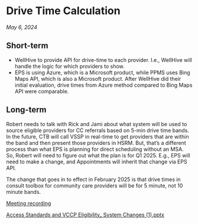 # Drive Time Calculation

_May 6, 2024_

## Short-term

- WellHive to provide API for drive-time to each provider. I.e., WellHive will handle the logic for which providers to show.
- EPS is using Azure, which is a Microsoft product, while PPMS uses Bing Maps API, which is also a Microsoft product. After WellHive did their initial evaluation, drive times from Azure method compared to Bing Maps API were comparable. 

## Long-term

Robert needs to talk with Rick and Jami about what system will be used to source eligible providers for CC referrals based on 5-min drive time bands. In the future, CTB will call VSSP in real-time to get providers that are within the band and then present those providers in HSRM. But, that’s a different process than what EPS is planning for direct scheduling without an MSA. So, Robert will need to figure out what the plan is for Q1 2025. E.g., EPS will need to make a change, and Appointments will inherit that change via EPS API. 

The change that goes in to effect in February 2025 is that drive times in consult toolbox for community care providers will be for 5 minute, not 10 minute bands.

[Meeting recording](https://dvagov-my.sharepoint.com/:v:/g/personal/benjamin_brasso_va_gov/EUMLlS7gQ8tJuO6HKLi6pxMBxJ2-llKiEpv8YF_gXeZipA?referrer=Teams.TEAMS-ELECTRON&referrerScenario=MeetingChicletGetLink.view.view) 

[Access Standards and VCCP Eligibility_ System Changes (1).pptx](https://github.com/department-of-veterans-affairs/va.gov-team/files/15226556/Access.Standards.and.VCCP.Eligibility_.System.Changes.1.pptx)
